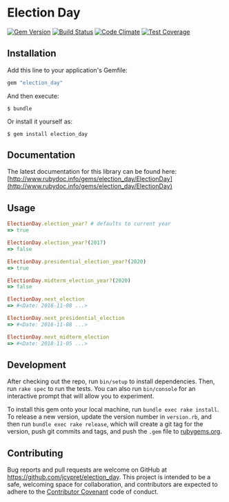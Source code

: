 # Election Day

[![Gem Version](https://badge.fury.io/rb/election_day.svg)](https://badge.fury.io/rb/election_day)
[![Build Status](https://travis-ci.org/jcypret/election_day.svg?branch=master)](https://travis-ci.org/jcypret/election_day)
[![Code Climate](https://codeclimate.com/github/jcypret/election_day/badges/gpa.svg)](https://codeclimate.com/github/jcypret/election_day)
[![Test Coverage](https://codeclimate.com/github/jcypret/election_day/badges/coverage.svg)](https://codeclimate.com/github/jcypret/election_day/coverage)

## Installation

Add this line to your application's Gemfile:

```ruby
gem "election_day"
```

And then execute:

    $ bundle

Or install it yourself as:

    $ gem install election_day

## Documentation

The latest documentation for this library can be found here:
[http://www.rubydoc.info/gems/election_day/ElectionDay](http://www.rubydoc.info/gems/election_day/ElectionDay)

## Usage

```ruby
ElectionDay.election_year? # defaults to current year
=> true

ElectionDay.election_year?(2017)
=> false

ElectionDay.presidential_election_year?(2020)
=> true

ElectionDay.midterm_election_year?(2020)
=> false

ElectionDay.next_election
=> #<Date: 2016-11-08 ...>

ElectionDay.next_presidential_election
=> #<Date: 2016-11-08 ...>

ElectionDay.next_midterm_election
=> #<Date: 2018-11-05 ...>
```

## Development

After checking out the repo, run `bin/setup` to install dependencies. Then, run `rake spec` to run the tests. You can also run `bin/console` for an interactive prompt that will allow you to experiment.

To install this gem onto your local machine, run `bundle exec rake install`. To release a new version, update the version number in `version.rb`, and then run `bundle exec rake release`, which will create a git tag for the version, push git commits and tags, and push the `.gem` file to [rubygems.org](https://rubygems.org).

## Contributing

Bug reports and pull requests are welcome on GitHub at https://github.com/jcypret/election_day. This project is intended to be a safe, welcoming space for collaboration, and contributors are expected to adhere to the [Contributor Covenant](http://contributor-covenant.org) code of conduct.
